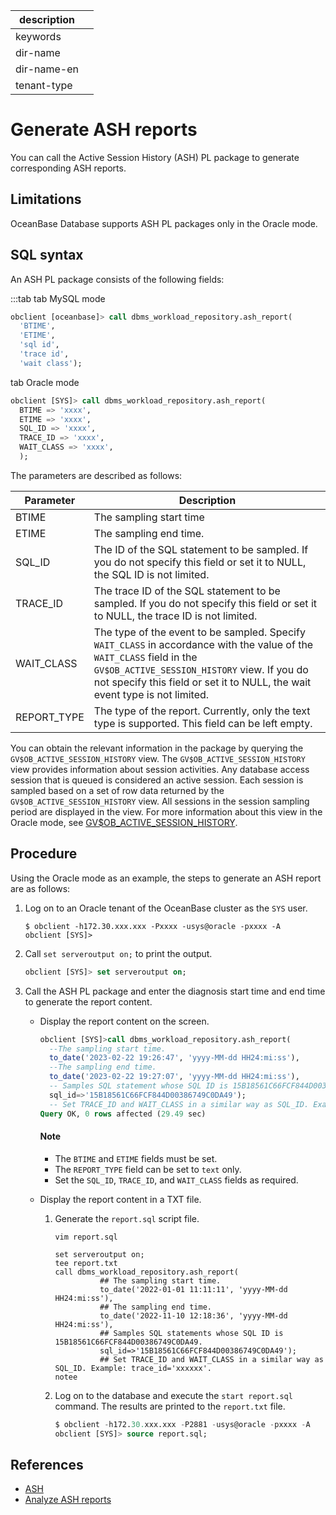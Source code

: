 |description||
|---|---|
|keywords||
|dir-name||
|dir-name-en||
|tenant-type||

# Generate ASH reports

You can call the Active Session History (ASH) PL package to generate corresponding ASH reports.

## Limitations

OceanBase Database supports ASH PL packages only in the Oracle mode.

## SQL syntax

An ASH PL package consists of the following fields:

:::tab
tab MySQL mode

```sql
obclient [oceanbase]> call dbms_workload_repository.ash_report(
  'BTIME', 
  'ETIME', 
  'sql id', 
  'trace id', 
  'wait class');
```

tab Oracle mode

```sql
obclient [SYS]> call dbms_workload_repository.ash_report(     
  BTIME => 'xxxx', 
  ETIME => 'xxxx',  
  SQL_ID => 'xxxx',
  TRACE_ID => 'xxxx', 
  WAIT_CLASS => 'xxxx',
  );
```

The parameters are described as follows:

| **Parameter** | **Description** |
| --- | --- |
| BTIME | The sampling start time |
| ETIME | The sampling end time. |
| SQL_ID | The ID of the SQL statement to be sampled. If you do not specify this field or set it to NULL, the SQL ID is not limited. |
| TRACE_ID | The trace ID of the SQL statement to be sampled. If you do not specify this field or set it to NULL, the trace ID is not limited. |
| WAIT_CLASS | The type of the event to be sampled. Specify `WAIT_CLASS` in accordance with the value of the `WAIT_CLASS` field in the `GV$OB_ACTIVE_SESSION_HISTORY` view. If you do not specify this field or set it to NULL, the wait event type is not limited. |
| REPORT_TYPE | The type of the report. Currently, only the text type is supported. This field can be left empty. |

You can obtain the relevant information in the package by querying the `GV$OB_ACTIVE_SESSION_HISTORY` view. The `GV$OB_ACTIVE_SESSION_HISTORY` view provides information about session activities. Any database access session that is queued is considered an active session. Each session is sampled based on a set of row data returned by the `GV$OB_ACTIVE_SESSION_HISTORY` view. All sessions in the session sampling period are displayed in the view.
For more information about this view in the Oracle mode, see [GV$OB_ACTIVE_SESSION_HISTORY](../../../700.system-views/500.system-view-of-oracle-mode/300.performance-view-of-oracle-mode/8900.gv-active_session_history-of-oracle-mode.md).

## Procedure

Using the Oracle mode as an example, the steps to generate an ASH report are as follows:

1. Log on to an Oracle tenant of the OceanBase cluster as the `SYS` user.

   ```shell
   $ obclient -h172.30.xxx.xxx -Pxxxx -usys@oracle -pxxxx -A
   obclient [SYS]>
   ```

2. Call `set serveroutput on;` to print the output.

   ```sql
   obclient [SYS]> set serveroutput on;
   ```

3. Call the ASH PL package and enter the diagnosis start time and end time to generate the report content.

   - Display the report content on the screen.

      ```sql
      obclient [SYS]>call dbms_workload_repository.ash_report(     
        --The sampling start time.
        to_date('2023-02-22 19:26:47', 'yyyy-MM-dd HH24:mi:ss'),
        --The sampling end time.
        to_date('2023-02-22 19:27:07', 'yyyy-MM-dd HH24:mi:ss'),
        -- Samples SQL statement whose SQL ID is 15B18561C66FCF844D00386749C0DA49.
        sql_id=>'15B18561C66FCF844D00386749C0DA49');
        -- Set TRACE_ID and WAIT_CLASS in a similar way as SQL_ID. Example: trace_id='xxxxxx'.
      Query OK, 0 rows affected (29.49 sec)
      ```

      <main id="notice" type='explain'>
        <h4>Note</h4>
        <ul>
        <li>The <code>BTIME</code> and <code>ETIME</code> fields must be set. </li>
        <li>The <code>REPORT_TYPE</code> field can be set to <code>text</code> only. </li>
        <li>Set the <code>SQL_ID</code>, <code>TRACE_ID</code>, and <code>WAIT_CLASS</code> fields as required. </li>
        </ul>
      </main>

   - Display the report content in a TXT file.

      1. Generate the `report.sql` script file.

         ```shell
         vim report.sql
         ```

         ```shell
         set serveroutput on;
         tee report.txt
         call dbms_workload_repository.ash_report(
                   ## The sampling start time.
                   to_date('2022-01-01 11:11:11', 'yyyy-MM-dd HH24:mi:ss'),
                   ## The sampling end time.
                   to_date('2022-11-10 12:18:36', 'yyyy-MM-dd HH24:mi:ss'),
                   ## Samples SQL statements whose SQL ID is 15B18561C66FCF844D00386749C0DA49.
                   sql_id=>'15B18561C66FCF844D00386749C0DA49');
                   ## Set TRACE_ID and WAIT_CLASS in a similar way as SQL_ID. Example: trace_id='xxxxxx'.
         notee
         ```

      2. Log on to the database and execute the `start report.sql` command. The results are printed to the `report.txt` file.

         ```sql
         $ obclient -h172.30.xxx.xxx -P2881 -usys@oracle -pxxxx -A
         obclient [SYS]> source report.sql;
         ```

## References

- [ASH](../500.ash-report-diagnosis/100.ash-introduction.md)
- [Analyze ASH reports](../500.ash-report-diagnosis/300.analyze-ash-report.md)
